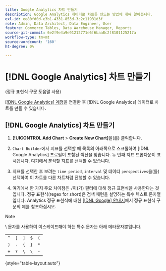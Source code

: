 ```yaml
---
title: Google Analytics 차트 만들기
description: Google Analytics 데이터로 차트를 만드는 방법에 대해 알아봅니다.
exl-id: ee80fd0d-e3b1-4331-853d-3c2c11931d3f
role: Admin, Data Architect, Data Engineer, User
feature: Commerce Tables, Data Warehouse Manager, Reports
source-git-commit: 6e2f9e4a9e91212771e6f6baa8c2f8101125217a
workflow-type: tm+mt
source-wordcount: '160'
ht-degree: 0%

---
```


# [!DNL Google Analytics] 차트 만들기

(정규 표현식 구문 도움말 사용)

[[!DNL Google Analytics] 계정](../../data-analyst/importing-data/integrations/google-analytics.md)을 연결한 후 [!DNL Google Analytics] 데이터로 차트를 만들 수 있습니다.

## [!DNL Google Analytics] 차트 만들기

1. **[!UICONTROL Add Chart** > **Create New Chart]**&#x200B;을(를) 클릭합니다.

1. `Chart Builder`에서 지표를 선택할 때 목록의 아래쪽으로 스크롤하여 [!DNL Google Analytics] 프로필이 포함된 섹션을 찾습니다. 두 번째 지표 드롭다운이 표시됩니다. 여기에서 분석할 지표를 선택할 수 있습니다.

1. 지표를 선택한 후 보려는 `time period`, `interval` 및 데이터 `perspectives`을(를) 선택하여 이 차트를 다른 차트처럼 진행할 수 있습니다.

1. 여기에서 한 가지 주요 차이점은 `√`이(가) 필터에 대해 정규 표현식을 사용한다는 것입니다. 정규 표현식(regex for short)은 검색 패턴을 설명하는 특수 텍스트 문자열입니다. Analytics 정규 표현식에 대한 [[!DNL Google] 안내서](https://support.google.com/analytics/answer/1034324?hl=en)에서 정규 표현식 구문의 예를 참조하십시오.

>[!NOTE]
>
>\ 문자를 사용하여 이스케이프해야 하는 특수 문자는 아래 메타문자뿐입니다.

| | | | | |
|-----|-----|-----|-----|-----|
| `^` | `[` | `]` | `$` | `(` |
| `)` | `.` | `{` | `}` | `*` |
| `+` | `?` | `\` | `\` | `-` |

{style="table-layout:auto"}
